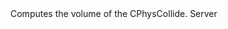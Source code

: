 <function name="objectparams_t" parent="physcollide" type="libraryfunc">
	<description>
		Computes the volume of the CPhysCollide.
	</description>
	<realm>Server</realm>
	<args>
		<arg name="collide" type="CPhysCollide "></arg>
	</args>
	<rets>
		<ret name="" type="number"></ret>
	</rets>
</function>